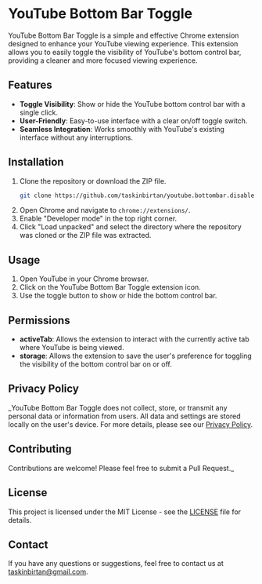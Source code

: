 # YouTube Bottom Bar Toggle

YouTube Bottom Bar Toggle is a simple and effective Chrome extension designed to enhance your YouTube viewing experience. This extension allows you to easily toggle the visibility of YouTube's bottom control bar, providing a cleaner and more focused viewing experience.

## Features

- **Toggle Visibility**: Show or hide the YouTube bottom control bar with a single click.
- **User-Friendly**: Easy-to-use interface with a clear on/off toggle switch.
- **Seamless Integration**: Works smoothly with YouTube's existing interface without any interruptions.

## Installation

1. Clone the repository or download the ZIP file.
    ```bash
    git clone https://github.com/taskinbirtan/youtube.bottombar.disabler
    ```
2. Open Chrome and navigate to `chrome://extensions/`.
3. Enable "Developer mode" in the top right corner.
4. Click "Load unpacked" and select the directory where the repository was cloned or the ZIP file was extracted.

## Usage

1. Open YouTube in your Chrome browser.
2. Click on the YouTube Bottom Bar Toggle extension icon.
3. Use the toggle button to show or hide the bottom control bar.

## Permissions

- **activeTab**: Allows the extension to interact with the currently active tab where YouTube is being viewed.
- **storage**: Allows the extension to save the user's preference for toggling the visibility of the bottom control bar on or off.

## Privacy Policy

_YouTube Bottom Bar Toggle does not collect, store, or transmit any personal data or information from users. All data and settings are stored locally on the user's device. For more details, please see our [Privacy Policy](https://bir-tan.com/privacy/youtube-bottom-bar-toggle.html).

## Contributing

Contributions are welcome! Please feel free to submit a Pull Request._

## License

This project is licensed under the MIT License - see the [LICENSE](LICENSE) file for details.

## Contact

If you have any questions or suggestions, feel free to contact us at [taskinbirtan@gmail.com](mailto:taskinbirtan@gmail.com).
